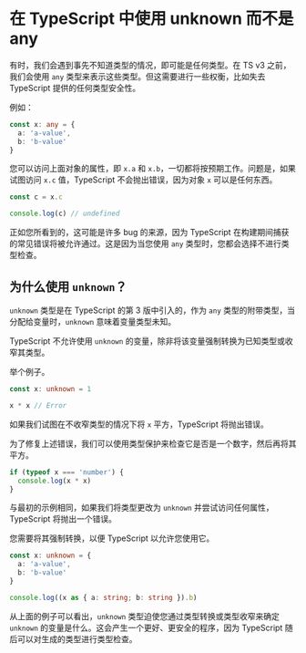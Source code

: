 # 在 TypeScript 中使用 unknown 而不是 any

有时，我们会遇到事先不知道类型的情况，即可能是任何类型。在 TS v3 之前，我们会使用 `any` 类型来表示这些类型。但这需要进行一些权衡，比如失去 TypeScript 提供的任何类型安全性。

例如：

```ts
const x: any = {
  a: 'a-value',
  b: 'b-value'
}
```

您可以访问上面对象的属性，即 `x.a` 和 `x.b`，一切都将按预期工作。问题是，如果试图访问 `x.c` 值，TypeScript 不会抛出错误，因为对象 `x` 可以是任何东西。

```ts
const c = x.c

console.log(c) // undefined
```

正如您所看到的，这可能是许多 bug 的来源，因为 TypeScript 在构建期间捕获的常见错误将被允许通过。这是因为当您使用 `any` 类型时，您都会选择不进行类型检查。

## 为什么使用 `unknown`？

`unknown` 类型是在 TypeScript 的第 3 版中引入的，作为 `any` 类型的附带类型，当分配给变量时，`unknown` 意味着变量类型未知。

TypeScript 不允许使用 `unknown` 的变量，除非将该变量强制转换为已知类型或收窄其类型。

举个例子。

```ts
const x: unknown = 1

x * x // Error
```

如果我们试图在不收窄类型的情况下将 `x` 平方，TypeScript 将抛出错误。

为了修复上述错误，我们可以使用类型保护来检查它是否是一个数字，然后再将其平方。

```ts
if (typeof x === 'number') {
  console.log(x * x)
}
```

与最初的示例相同，如果我们将类型更改为 `unknown` 并尝试访问任何属性，TypeScript 将抛出一个错误。

您需要将其强制转换，以便 TypeScript 以允许您使用它。

```ts
const x: unknown = {
  a: 'a-value',
  b: 'b-value'
}

console.log((x as { a: string; b: string }).b)
```

从上面的例子可以看出，`unknown` 类型迫使您通过类型转换或类型收窄来确定 `unknown` 的变量是什么。这会产生一个更好、更安全的程序，因为 TypeScript 随后可以对生成的类型进行类型检查。
